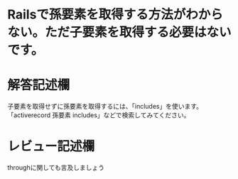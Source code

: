 # Railsで孫要素を取得する方法がわからない。ただ子要素を取得する必要はないです。
# 解答記述欄
子要素を取得せずに孫要素を取得するには、「includes」を使います。
「activerecord 孫要素 includes」などで検索してみてください。


# レビュー記述欄

throughに関しても言及しましょう
